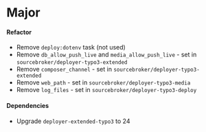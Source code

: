 # Major

#### Refactor

- Remove `deploy:dotenv` task (not used)
- Remove `db_allow_push_live` and `media_allow_push_live` - set in `sourcebroker/deployer-typo3-extended`
- Remove `composer_channel` - set in `sourcebroker/deployer-typo3-extended`
- Remove `web_path` - set in `sourcebroker/deployer-typo3-media`
- Remove `log_files` - set in `sourcebroker/deployer-typo3-deploy`

#### Dependencies

- Upgrade `deployer-extended-typo3` to 24
